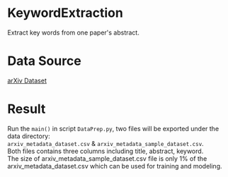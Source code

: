 # KeywordExtraction

Extract key words from one paper's abstract. 

# Data Source 

[arXiv Dataset](https://www.kaggle.com/Cornell-University/arxiv)

# Result

Run the `main()` in script `DataPrep.py`, two files will be exported under the data directory:  
`arxiv_metadata_dataset.csv` & `arxiv_metadata_sample_dataset.csv`.  
Both files contains three columns including title, abstract, keyword.  
The size of arxiv_metadata_sample_dataset.csv file is only 1% of the arxiv_metadata_dataset.csv which can be used for training and modeling. 

